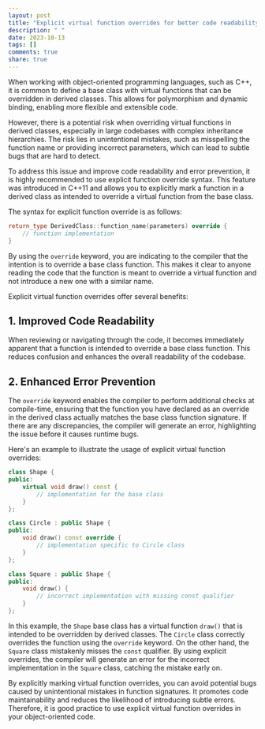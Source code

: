 ```yaml
---
layout: post
title: "Explicit virtual function overrides for better code readability and error prevention"
description: " "
date: 2023-10-13
tags: []
comments: true
share: true
---
```


When working with object-oriented programming languages, such as C++, it is common to define a base class with virtual functions that can be overridden in derived classes. This allows for polymorphism and dynamic binding, enabling more flexible and extensible code.

However, there is a potential risk when overriding virtual functions in derived classes, especially in large codebases with complex inheritance hierarchies. The risk lies in unintentional mistakes, such as misspelling the function name or providing incorrect parameters, which can lead to subtle bugs that are hard to detect.

To address this issue and improve code readability and error prevention, it is highly recommended to use explicit function override syntax. This feature was introduced in C++11 and allows you to explicitly mark a function in a derived class as intended to override a virtual function from the base class.

The syntax for explicit function override is as follows:

```cpp
return_type DerivedClass::function_name(parameters) override {
    // function implementation
}
```

By using the `override` keyword, you are indicating to the compiler that the intention is to override a base class function. This makes it clear to anyone reading the code that the function is meant to override a virtual function and not introduce a new one with a similar name.

Explicit virtual function overrides offer several benefits:

## 1. Improved Code Readability
When reviewing or navigating through the code, it becomes immediately apparent that a function is intended to override a base class function. This reduces confusion and enhances the overall readability of the codebase.

## 2. Enhanced Error Prevention
The `override` keyword enables the compiler to perform additional checks at compile-time, ensuring that the function you have declared as an override in the derived class actually matches the base class function signature. If there are any discrepancies, the compiler will generate an error, highlighting the issue before it causes runtime bugs.

Here's an example to illustrate the usage of explicit virtual function overrides:

```cpp
class Shape {
public:
    virtual void draw() const {
        // implementation for the base class
    }
};

class Circle : public Shape {
public:
    void draw() const override {
        // implementation specific to Circle class
    }
};

class Square : public Shape {
public:
    void draw() {
        // incorrect implementation with missing const qualifier
    }
};
```

In this example, the `Shape` base class has a virtual function `draw()` that is intended to be overridden by derived classes. The `Circle` class correctly overrides the function using the `override` keyword. On the other hand, the `Square` class mistakenly misses the `const` qualifier. By using explicit overrides, the compiler will generate an error for the incorrect implementation in the `Square` class, catching the mistake early on.

By explicitly marking virtual function overrides, you can avoid potential bugs caused by unintentional mistakes in function signatures. It promotes code maintainability and reduces the likelihood of introducing subtle errors. Therefore, it is good practice to use explicit virtual function overrides in your object-oriented code.